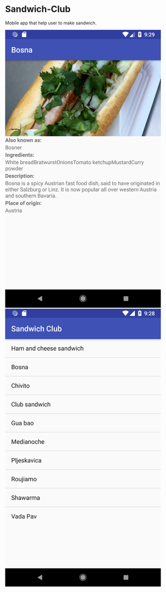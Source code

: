 # Sandwich-Club
Mobile app that help user to make sandwich.


![alt text](https://github.com/fengyuwu/Sandwich-Club/blob/master/Screenshot_1531099754.png )
![alt text](https://github.com/fengyuwu/Sandwich-Club/blob/master/Screenshot_1531099742.png )
